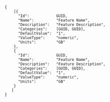     {
        [{
          "Id":            GUID,
          "Name":          "Feature Name",
          "Description":   "Feature Description",
          "Categories":    [GUID, GUID],
          "DefaultValue":  "1",
          "ValueType":     "numeric",
          "Units":         "GB"
        },
        {
          "Id":            GUID,
          "Name":          "Feature Name",
          "Description":   "Feature Description",
          "Categories":    [GUID, GUID],
          "DefaultValue":  "1",
          "ValueType":     "numeric",
          "Units":         "GB"
        }
       ]
    }
